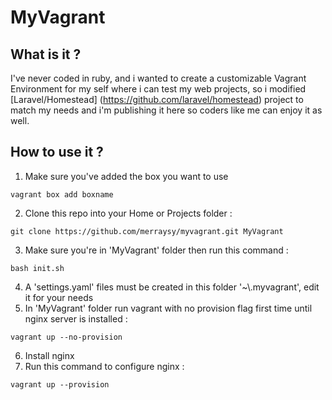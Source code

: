 # MyVagrant

## What is it ?

I've never coded in ruby, and i wanted to create a customizable Vagrant Environment for my self where i can test my web projects, so i modified [Laravel/Homestead] (https://github.com/laravel/homestead) project to match my needs and i'm publishing it here so coders like me can enjoy it as well.

## How to use it ?

1. Make sure you've added the box you want to use
```
vagrant box add boxname
```

2. Clone this repo into your Home or Projects folder :
```
git clone https://github.com/merraysy/myvagrant.git MyVagrant
```

3. Make sure you're in 'MyVagrant' folder then run this command :
```
bash init.sh
```

4. A 'settings.yaml' files must be created in this folder '~\\.myvagrant', edit it for your needs
5. In 'MyVagrant' folder run vagrant with no provision flag first time until nginx server is installed :
```
vagrant up --no-provision
```

6. Install nginx
7. Run this command to configure nginx :
```
vagrant up --provision
```
